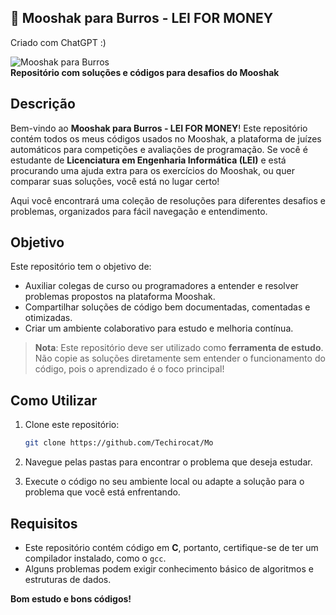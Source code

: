 ## 🫏 Mooshak para Burros - LEI FOR MONEY

Criado com ChatGPT :)

![Mooshak para Burros](https://img.shields.io/badge/Mooshak-Burros-green)  
**Repositório com soluções e códigos para desafios do Mooshak**

## Descrição

Bem-vindo ao **Mooshak para Burros - LEI FOR MONEY**! Este repositório contém todos os meus códigos usados no Mooshak, a plataforma de juízes automáticos para competições e avaliações de programação. Se você é estudante de **Licenciatura em Engenharia Informática (LEI)** e está procurando uma ajuda extra para os exercícios do Mooshak, ou quer comparar suas soluções, você está no lugar certo!

Aqui você encontrará uma coleção de resoluções para diferentes desafios e problemas, organizados para fácil navegação e entendimento.

## Objetivo

Este repositório tem o objetivo de:
- Auxiliar colegas de curso ou programadores a entender e resolver problemas propostos na plataforma Mooshak.
- Compartilhar soluções de código bem documentadas, comentadas e otimizadas.
- Criar um ambiente colaborativo para estudo e melhoria contínua.

> **Nota**: Este repositório deve ser utilizado como **ferramenta de estudo**. Não copie as soluções diretamente sem entender o funcionamento do código, pois o aprendizado é o foco principal!


## Como Utilizar

1. Clone este repositório:
   ```bash
   git clone https://github.com/Techirocat/Mo
   ```

2. Navegue pelas pastas para encontrar o problema que deseja estudar.

3. Execute o código no seu ambiente local ou adapte a solução para o problema que você está enfrentando.

## Requisitos

- Este repositório contém código em **C**, portanto, certifique-se de ter um compilador instalado, como o `gcc`.
- Alguns problemas podem exigir conhecimento básico de algoritmos e estruturas de dados.

**Bom estudo e bons códigos!**


